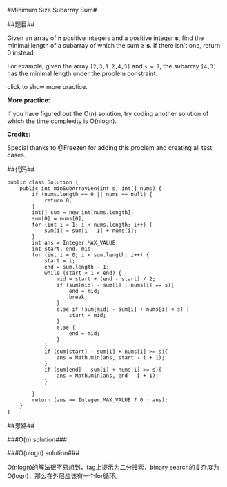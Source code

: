 #Minimum Size Subarray Sum#

##题目##

Given an array of **n** positive integers and a positive integer **s**, find the minimal length of a subarray of which the sum ≥ **s**. If there isn't one, return 0 instead.

For example, given the array `[2,3,1,2,4,3]` and `s = 7`,
the subarray `[4,3]` has the minimal length under the problem  constraint.

click to show more practice.

**More practice:**

If you have figured out the O(n) solution, try coding another solution of which the time complexity is O(nlogn).

**Credits:**

Special thanks to @Freezen for adding this problem and creating all test cases.


##代码##

	public class Solution {
	    public int minSubArrayLen(int s, int[] nums) {
	        if (nums.length == 0 || nums == null) {
	            return 0;
	        }
	        int[] sum = new int[nums.length];
	        sum[0] = nums[0];
	        for (int i = 1; i < nums.length; i++) {
	            sum[i] = sum[i - 1] + nums[i];
	        }
	        int ans = Integer.MAX_VALUE;
	        int start, end, mid;
	        for (int i = 0; i < sum.length; i++) {
	            start = i;
	            end = sum.length - 1;
	            while (start + 1 < end) {
	                mid = start + (end - start) / 2;
	                if (sum[mid] - sum[i] + nums[i] == s){
	                    end = mid;
	                    break;
	                }
	                else if (sum[mid] - sum[i] + nums[i] < s) {
	                    start = mid;
	                }
	                else {
	                    end = mid;
	                }
	            }
	            if (sum[start] - sum[i] + nums[i] >= s){
	                ans = Math.min(ans, start - i + 1);
	            }
	            if (sum[end] - sum[i] + nums[i] >= s){
	                ans = Math.min(ans, end - i + 1);
	            }
	            
	        }
	        return (ans == Integer.MAX_VALUE ? 0 : ans);
	    }
	}

##思路##

###O(n) solution###


###O(nlogn) solution###

O(nlogn)的解法很不易想到，tag上提示为二分搜索，binary search的复杂度为O(logn)，那么在外层应该有一个for循环。